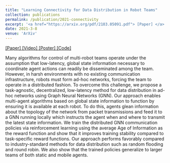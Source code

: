 ```yaml
---
title: "Learning Connectivity for Data Distribution in Robot Teams"
collection: publications
permalink: /publication/2021-connectivity
excerpt: '<a href="https://arxiv.org/pdf/2103.05091.pdf"> [Paper] </a> <a href="https://youtu.be/UNBvsPZIudU"> [Video] </a> <a href="https://katetolstaya.github.io/files/CoRL_2019_Poster.pdf"> [Poster] </a> <a href="https://github.com/landonbutler/Learning-Connectivity"> [Code] </a>'
date: 2021-3-8
venue: 'ArXiv'
---
```


<a href="https://arxiv.org/pdf/2103.05091.pdf"> [Paper] </a> <a href="https://youtu.be/UNBvsPZIudU"> [Video] </a> <a href="https://katetolstaya.github.io/files/CoRL_2019_Poster.pdf"> [Poster] </a> <a href="https://github.com/landonbutler/Learning-Connectivity"> [Code] </a>

Many algorithms for control of multi-robot teams operate under the assumption that low-latency, global state information necessary to coordinate agent actions can readily be disseminated among the team. However, in harsh environments with no existing communication infrastructure, robots must form ad-hoc networks, forcing the team to operate in a distributed fashion. To overcome this challenge, we propose a task-agnostic, decentralized, low-latency method for data distribution in ad-hoc networks using Graph Neural Networks (GNN). Our approach enables multi-agent algorithms based on global state information to function by ensuring it is available at each robot. To do this, agents glean information about the topology of the network from packet transmissions and feed it to a GNN running locally which instructs the agent when and where to transmit the latest state information. We train the distributed GNN communication policies via reinforcement learning using the average Age of Information as the reward function and show that it improves training stability compared to task-specific reward functions. Our approach performs favorably compared to industry-standard methods for data distribution such as random flooding and round robin. We also show that the trained policies generalize to larger teams of both static and mobile agents.
